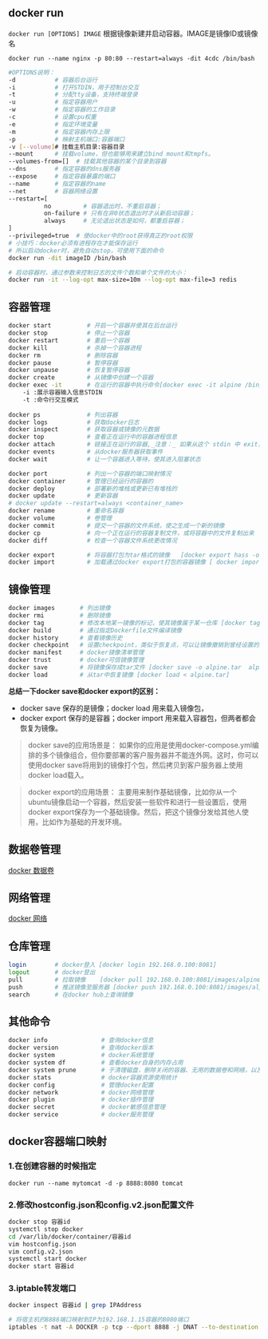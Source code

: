 
## docker run

`docker run [OPTIONS] IMAGE`  根据镜像新建并启动容器。IMAGE是镜像ID或镜像名

`docker run --name nginx -p 80:80 --restart=always -dit 4cdc /bin/bash`

```bash
#OPTIONS说明：
-d           # 容器后台运行
-i           # 打开STDIN，用于控制台交互
-t           # 分配tty设备，支持终端登录
-u           # 指定容器用户
-w           # 指定容器的工作目录
-c           # 设置cpu权重
-e           # 指定环境变量
-m           # 指定容器内存上限
-p           # 映射主机端口:容器端口
-v [--volume]# 挂载主机目录:容器目录
--mount      # 挂载volume，但也能够用来建立bind mount和tmpfs。
--volumes-from=[]  # 挂载其他容器的某个目录到容器
--dns        # 指定容器的dns服务器
--expose     # 指定容器暴露的端口
--name       # 指定容器的name
--net        # 容器网络设置
--restart=[
          no         # 容器退出时，不重启容器；
          on-failure # 只有在非0状态退出时才从新启动容器；
          always     # 无论退出状态是如何，都重启容器；
]
--privileged=true  # 使docker中的root获得真正的root权限
# 小技巧：docker必须有进程存在才能保存运行
# 所以启动docker时，避免自动stop，可使用下面的命令
docker run -dit imageID /bin/bash

# 启动容器时，通过参数来控制日志的文件个数和单个文件的大小：
docker run -it --log-opt max-size=10m --log-opt max-file=3 redis
```

## 容器管理

```bash
docker start          # 开启一个容器并使其在后台运行
docker stop           # 停止一个容器
docker restart        # 重启一个容器
docker kill           # 杀掉一个容器进程
docker rm             # 删除容器
docker pause          # 暂停容器
docker unpause        # 恢复暂停容器
docker create         # 从镜像中创建一个容器
docker exec -it       # 在运行的容器中执行命令[docker exec -it alpine /bin/sh ]
    -i :展示容器输入信息STDIN
    -t :命令行交互模式
  
docker ps             # 列出容器
docker logs           # 获取docker日志
docker inspect        # 获取容器或镜像的元数据
docker top            # 查看正在运行中的容器进程信息
docker attach         # 链接正在运行的容器,_注意：_ 如果从这个 stdin 中 exit，会导致容器的停止。
docker events         # 从docker服务器获取事件
docker wait           # 让一个容器进入等待，使其进入阻塞状态

docker port           # 列出一个容器的端口映射情况
docker container      # 管理已经运行的容器的
docker deploy         # 部署新的堆栈或更新已有堆栈的
docker update         # 更新容器
# docker update --restart=always <container_name>
docker rename         # 重命名容器
docker volume         # 卷管理
docker commit         # 提交一个容器的文件系统，使之生成一个新的镜像
docker cp             # 向一个正在运行的容器复制文件，或将容器中的文件复制出来
docker diff           # 检查一个容器文件系统更改情况

docker export         # 将容器打包为tar格式的镜像   [docker export hass -o hass.tar ]
docker import         # 加载通过docker export打包的容器镜像 [ docker import hass.tar ]
```

## 镜像管理

```bash
docker images       # 列出镜像
docker rmi          # 删除镜像
docker tag          # 修改本地某一镜像的标记，使其镜像属于某一仓库 [docker tag alpine:3.15 192.168.0.100:8081/images/alpine:3.15]
docker build        # 通过指定Dockerfile文件编译镜像
docker history      # 查看镜像历史
docker checkpoint   # 设置checkpoint，类似于恢复点，可以让镜像撤销到曾经设置的某一个checkpoint上
docker manifest     # docker镜像清单管理
docker trust        # docker可信镜像管理
docker save         # 将镜像保存成tar文件 [docker save -o alpine.tar  alpine:3.15]
docker load         # 从tar中恢复镜像 [docker load < alpine.tar]
```

**总结一下docker save和docker export的区别：**

- docker save   保存的是镜像；docker load   用来载入镜像包，
- docker export 保存的是容器；docker import 用来载入容器包，但两者都会恢复为镜像。

> docker save的应用场景是：
> 如果你的应用是使用docker-compose.yml编排的多个镜像组合，但你要部署的客户服务器并不能连外网。这时，你可以使用docker save将用到的镜像打个包，然后拷贝到客户服务器上使用docker load载入。

> docker export的应用场景：
> 主要用来制作基础镜像，比如你从一个ubuntu镜像启动一个容器，然后安装一些软件和进行一些设置后，使用docker export保存为一个基础镜像。然后，把这个镜像分发给其他人使用，比如作为基础的开发环境。

## 数据卷管理

[docker 数据卷](docker%20数据卷.md)

## 网络管理

[docker 网络](docker%20网络.md)

## 仓库管理

```bash
login        # docker登入 [docker login 192.168.0.100:8081]
logout       # docker登出
pull         # 拉取镜像    [docker pull 192.168.0.100:8081/images/alpine:3.15]
push         # 推送镜像至服务器 [docker push 192.168.0.100:8081/images/alpine:3.15]
search       # 在docker hub上查询镜像
```

## 其他命令

```bash
docker info               # 查询docker信息
docker version            # 查询docker版本
docker system             # docker系统管理
docker system df          # 查看docker自身的内存占用
docker system prune       # 于清理磁盘，删除关闭的容器、无用的数据卷和网络，以及dangling镜像(即无tag的镜像)。
docker stats              # docker容器资源使用统计
docker config             # 管理docker配置
docker network            # docker网络管理
docker plugin             # docker插件管理
docker secret             # docker敏感信息管理
docker service            # docker服务管理
```

## docker容器端口映射

### 1.在创建容器的时候指定

`docker run --name mytomcat -d -p 8888:8080 tomcat`

### 2.修改hostconfig.json和config.v2.json配置文件

```bash
docker stop 容器id
systemctl stop docker
cd /var/lib/docker/container/容器id
vim hostconfig.json
vim config.v2.json
systemctl start docker
docker start 容器id
```

### 3.iptable转发端口

```bash
docker inspect 容器id | grep IPAddress

# 将宿主机的8888端口映射到IP为192.168.1.15容器的8080端口
iptables -t nat -A DOCKER -p tcp --dport 8888 -j DNAT --to-destination 192.168.1.15:8080
```

‍
